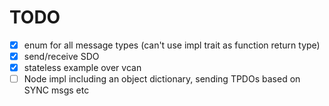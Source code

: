 
# TODO
- [x] enum for all message types (can't use impl trait as function return type)
- [x] send/receive SDO
- [x] stateless example over vcan
- [ ] Node impl including an object dictionary, sending TPDOs based on SYNC msgs etc
